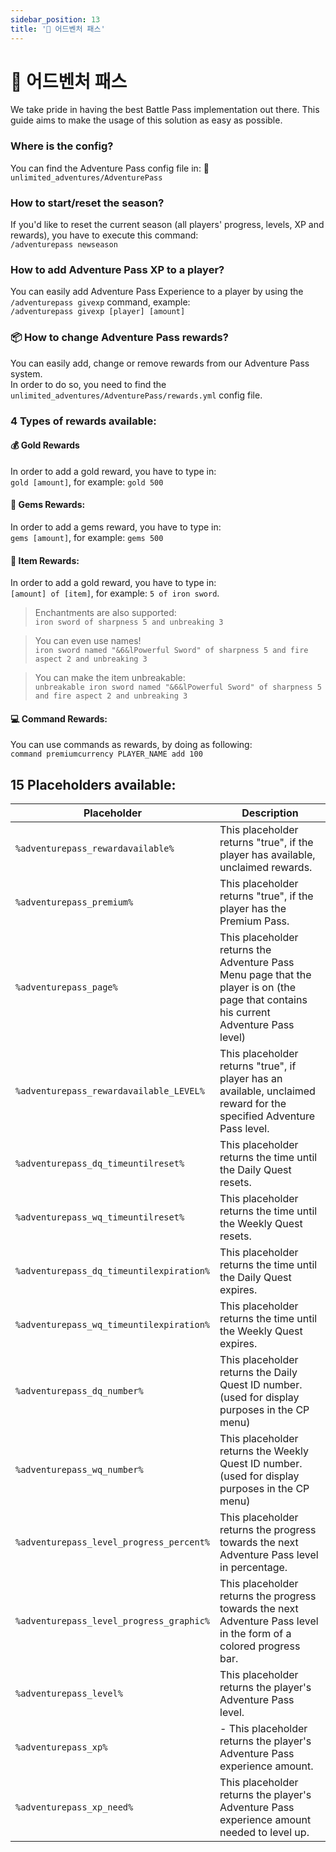 ```yaml
---
sidebar_position: 13
title: '🎯 어드벤처 패스'
---
```






# :dart: **어드벤처 패스**

We take pride in having the best Battle Pass implementation out there.
This guide aims to make the usage of this solution as easy as possible.


### Where is the config?
You can find the Adventure Pass config file in:
📁`unlimited_adventures/AdventurePass`

### How to start/reset the season?

If you'd like to reset the current season (all players' progress, levels, XP and rewards), you have to execute this command:\
`/adventurepass newseason`


### How to add Adventure Pass XP to a player?

You can easily add Adventure Pass Experience to a player by using the `/adventurepass givexp` command, example:\
`/adventurepass givexp [player] [amount]`



### :package: How to change Adventure Pass rewards?

You can easily add, change or remove rewards from our Adventure Pass system.\
In order to do so, you need to find the `unlimited_adventures/AdventurePass/rewards.yml` config file.



### 4 Types of rewards available:

#### :moneybag: Gold Rewards
In order to add a gold reward, you have to type in:\
`gold [amount]`, for example: `gold 500`

#### :gem: Gems Rewards:
In order to add a gems reward, you have to type in:\
`gems [amount]`, for example: `gems 500`


#### :hammer: Item Rewards:
In order to add a gold reward, you have to type in:\
`[amount] of [item]`, for example: `5 of iron sword`.

> Enchantments are also supported:\
`iron sword of sharpness 5 and unbreaking 3`

> You can even use names!\
`iron sword named "&6&lPowerful Sword" of sharpness 5 and fire aspect 2 and unbreaking 3`

> You can make the item unbreakable:\
`unbreakable iron sword named "&6&lPowerful Sword" of sharpness 5 and fire aspect 2 and unbreaking 3`


#### :computer: Command Rewards:
You can use commands as rewards, by doing as following:\
`command premiumcurrency PLAYER_NAME add 100`




## 15 Placeholders available:

| Placeholder | Description |
| - | - |
| `%adventurepass_rewardavailable%` | This placeholder returns "true", if the player has available, unclaimed rewards. |
| `%adventurepass_premium%` | This placeholder returns "true", if the player has the Premium Pass. |
| `%adventurepass_page%` | This placeholder returns the Adventure Pass Menu page that the player is on (the page that contains his current Adventure Pass level) |
| `%adventurepass_rewardavailable_LEVEL%` | This placeholder returns "true", if player has an available, unclaimed reward for the specified Adventure Pass level. |
| `%adventurepass_dq_timeuntilreset%` | This placeholder returns the time until the Daily Quest resets. |
| `%adventurepass_wq_timeuntilreset%` | This placeholder returns the time until the Weekly Quest resets. |
| `%adventurepass_dq_timeuntilexpiration%` | This placeholder returns the time until the Daily Quest expires. |
| `%adventurepass_wq_timeuntilexpiration%` | This placeholder returns the time until the Weekly Quest expires. |
| `%adventurepass_dq_number%` | This placeholder returns the Daily Quest ID number. (used for display purposes in the CP menu) |
| `%adventurepass_wq_number%` | This placeholder returns the Weekly Quest ID number. (used for display purposes in the CP menu) |
| `%adventurepass_level_progress_percent%` | This placeholder returns the progress towards the next Adventure Pass level in percentage. |
| `%adventurepass_level_progress_graphic%` | This placeholder returns the progress towards the next Adventure Pass level in the form of a colored progress bar. |
| `%adventurepass_level%` | This placeholder returns the player's Adventure Pass level. |
| `%adventurepass_xp%` |- This placeholder returns the player's Adventure Pass experience amount. |
| `%adventurepass_xp_need%` | This placeholder returns the player's Adventure Pass experience amount needed to level up. |
